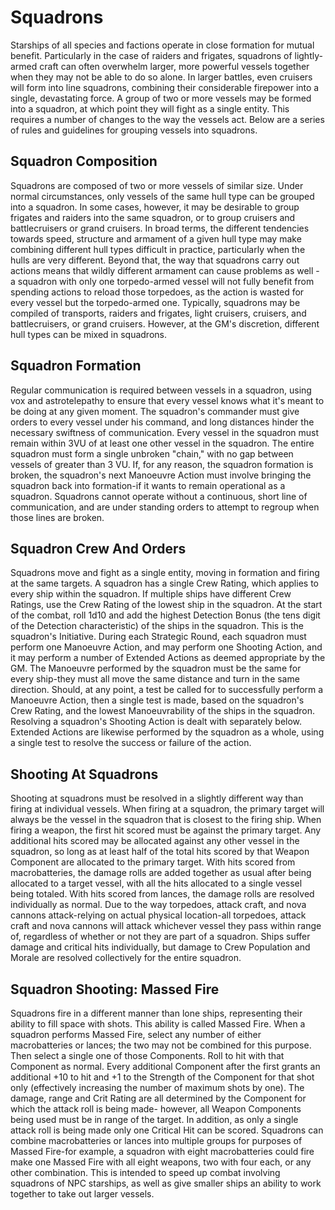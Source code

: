 # Squadrons 

Starships of all species and factions operate in close formation for mutual benefit. Particularly in the case of raiders and frigates, squadrons of lightly-armed craft can often overwhelm larger, more powerful vessels together when they may not be able to do so alone. In larger battles, even cruisers will form into line squadrons, combining their considerable firepower into a single, devastating force. A group of two or more vessels may be formed into a squadron, at which point they will fight as a single entity. This requires a number of changes to the way the vessels act. Below are a series of rules and guidelines for grouping vessels into squadrons.

## Squadron Composition 

Squadrons are composed of two or more vessels of similar size. Under normal circumstances, only vessels of the same hull type can be grouped into a squadron. In some cases, however, it may be desirable to group frigates and raiders into the same squadron, or to group cruisers and battlecruisers or grand cruisers. In broad terms, the different tendencies towards speed, structure and armament of a given hull type may make combining different hull types difficult in practice, particularly when the hulls are very different. Beyond that, the way that squadrons carry out actions means that wildly different armament can cause problems as well - a squadron with only one torpedo-armed vessel will not fully benefit from spending actions to reload those torpedoes, as the action is wasted for every vessel but the torpedo-armed one. Typically, squadrons may be compiled of transports, raiders and frigates, light cruisers, cruisers, and battlecruisers, or grand cruisers. However, at the GM's discretion, different hull types can be mixed in squadrons.

## Squadron Formation 

Regular communication is required between vessels in a squadron, using vox and astrotelepathy to ensure that every vessel knows what it's meant to be doing at any given moment. The squadron's commander must give orders to every vessel under his command, and long distances hinder the necessary swiftness of communication. Every vessel in the squadron must remain within 3VU of at least one other vessel in the squadron. The entire squadron must form a single unbroken "chain," with no gap between vessels of greater than 3 VU. If, for any reason, the squadron formation is broken, the squadron's next Manoeuvre Action must involve bringing the squadron back into formation-if it wants to remain operational as a squadron. Squadrons cannot operate without a continuous, short line of communication, and are under standing orders to attempt to regroup when those lines are broken.

## Squadron Crew And Orders 

Squadrons move and fight as a single entity, moving in formation and firing at the same targets. A squadron has a single Crew Rating, which applies to every ship within the squadron. If multiple ships have different Crew Ratings, use the Crew Rating of the lowest ship in the squadron. At the start of the combat, roll 1d10 and add the highest Detection Bonus (the tens digit of the Detection characteristic) of the ships in the squadron. This is the squadron's Initiative. During each Strategic Round, each squadron must perform one Manoeuvre Action, and may perform one Shooting Action, and it may perform a number of Extended Actions as deemed appropriate by the GM. The Manoeuvre performed by the squadron must be the same for every ship-they must all move the same distance and turn in the same direction. Should, at any point, a test be called for to successfully perform a Manoeuvre Action, then a single test is made, based on the squadron's Crew Rating, and the lowest Manoeuvrability of the ships in the squadron. Resolving a squadron's Shooting Action is dealt with separately below. Extended Actions are likewise performed by the squadron as a whole, using a single test to resolve the success or failure of the action.

## Shooting At Squadrons 

Shooting at squadrons must be resolved in a slightly different way than firing at individual vessels. When firing at a squadron, the primary target will always be the vessel in the squadron that is closest to the firing ship. When firing a weapon, the first hit scored must be against the primary target. Any additional hits scored may be allocated against any other vessel in the squadron, so long as at least half of the total hits scored by that Weapon Component are allocated to the primary target. With hits scored from macrobatteries, the damage rolls are added together as usual after being allocated to a target vessel, with all the hits allocated to a single vessel being totaled. With hits scored from lances, the damage rolls are resolved individually as normal. Due to the way torpedoes, attack craft, and nova cannons attack-relying on actual physical location-all torpedoes, attack craft and nova cannons will attack whichever vessel they pass within range of, regardless of whether or not they are part of a squadron. Ships suffer damage and critical hits individually, but damage to Crew Population and Morale are resolved collectively for the entire squadron.

## Squadron Shooting: Massed Fire 

Squadrons fire in a different manner than lone ships, representing their ability to fill space with shots. This ability is called Massed Fire. When a squadron performs Massed Fire, select any number of either macrobatteries or lances; the two may not be combined for this purpose. Then select a single one of those Components. Roll to hit with that Component as normal. Every additional Component after the first grants an additional +10 to hit and +1 to the Strength of the Component for that shot only (effectively increasing the number of maximum shots by one). The damage, range and Crit Rating are all determined by the Component for which the attack roll is being made- however, all Weapon Components being used must be in range of the target. In addition, as only a single attack roll is being made only one Critical Hit can be scored. Squadrons can combine macrobatteries or lances into multiple groups for purposes of Massed Fire-for example, a squadron with eight macrobatteries could fire make one Massed Fire with all eight weapons, two with four each, or any other combination. This is intended to speed up combat involving squadrons of NPC starships, as well as give smaller ships an ability to work together to take out larger vessels.
